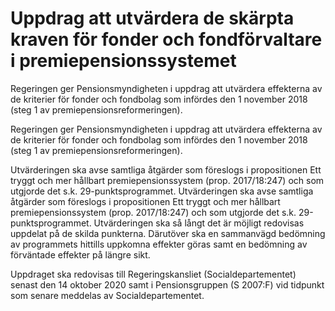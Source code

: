 # Uppdrag att utvärdera de skärpta kraven för fonder och fondförvaltare i premiepensionssystemet

Regeringen ger Pensionsmyndigheten i uppdrag att utvärdera effekterna av de kriterier för fonder och fondbolag som infördes den 1 november 2018 (steg 1 av premiepensionsreformeringen).

Regeringen ger Pensionsmyndigheten i uppdrag att utvärdera effekterna av de kriterier för fonder och fondbolag som infördes den 1 november 2018 (steg 1 av premiepensionsreformeringen).

Utvärderingen ska avse samtliga åtgärder som föreslogs i propositionen Ett tryggt och mer hållbart premiepensionssystem (prop. 2017/18:247) och som utgjorde det s.k. 29-punktsprogrammet. Utvärderingen ska avse samtliga åtgärder som föreslogs i propositionen Ett tryggt och mer hållbart premiepensionssystem (prop. 2017/18:247) och som utgjorde det s.k. 29-punktsprogrammet. Utvärderingen ska så långt det är möjligt redovisas uppdelat på de skilda punkterna. Därutöver ska en sammanvägd bedömning av programmets hittills uppkomna effekter göras samt en bedömning av förväntade effekter på längre sikt.

Uppdraget ska redovisas till Regeringskansliet (Socialdepartementet) senast den 14 oktober 2020 samt i Pensionsgruppen (S 2007:F) vid tidpunkt som senare meddelas av Socialdepartementet.

